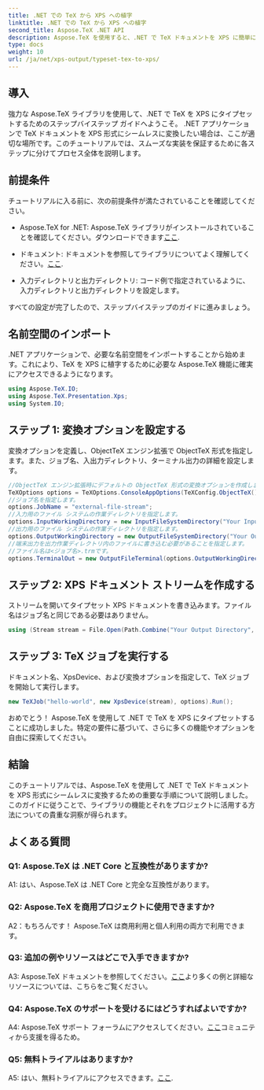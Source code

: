 ```yaml
---
title: .NET での TeX から XPS への植字
linktitle: .NET での TeX から XPS への植字
second_title: Aspose.TeX .NET API
description: Aspose.TeX を使用すると、.NET で TeX ドキュメントを XPS に簡単に変換できます。シームレスな統合エクスペリエンスについては、ステップバイステップのガイドを参照してください。
type: docs
weight: 10
url: /ja/net/xps-output/typeset-tex-to-xps/
---
```

## 導入

強力な Aspose.TeX ライブラリを使用して、.NET で TeX を XPS にタイプセットするためのステップバイステップ ガイドへようこそ。 .NET アプリケーションで TeX ドキュメントを XPS 形式にシームレスに変換したい場合は、ここが適切な場所です。このチュートリアルでは、スムーズな実装を保証するために各ステップに分けてプロセス全体を説明します。

## 前提条件

チュートリアルに入る前に、次の前提条件が満たされていることを確認してください。

-  Aspose.TeX for .NET: Aspose.TeX ライブラリがインストールされていることを確認してください。ダウンロードできます[ここ](https://releases.aspose.com/tex/net/).

- ドキュメント: ドキュメントを参照してライブラリについてよく理解してください。[ここ](https://reference.aspose.com/tex/net/).

- 入力ディレクトリと出力ディレクトリ: コード例で指定されているように、入力ディレクトリと出力ディレクトリを設定します。

すべての設定が完了したので、ステップバイステップのガイドに進みましょう。

## 名前空間のインポート

.NET アプリケーションで、必要な名前空間をインポートすることから始めます。これにより、TeX を XPS に植字するために必要な Aspose.TeX 機能に確実にアクセスできるようになります。

```csharp
using Aspose.TeX.IO;
using Aspose.TeX.Presentation.Xps;
using System.IO;
```

## ステップ 1: 変換オプションを設定する

変換オプションを定義し、ObjectTeX エンジン拡張で ObjectTeX 形式を指定します。また、ジョブ名、入出力ディレクトリ、ターミナル出力の詳細を設定します。

```csharp
//ObjectTeX エンジン拡張時にデフォルトの ObjectTeX 形式の変換オプションを作成します。
TeXOptions options = TeXOptions.ConsoleAppOptions(TeXConfig.ObjectTeX());
//ジョブ名を指定します。
options.JobName = "external-file-stream";
//入力用のファイル システムの作業ディレクトリを指定します。
options.InputWorkingDirectory = new InputFileSystemDirectory("Your Input Directory");
//出力用のファイル システムの作業ディレクトリを指定します。
options.OutputWorkingDirectory = new OutputFileSystemDirectory("Your Output Directory");
//端末出力を出力作業ディレクトリ内のファイルに書き込む必要があることを指定します。
//ファイル名は<ジョブ名>.trmです。
options.TerminalOut = new OutputFileTerminal(options.OutputWorkingDirectory);
```

## ステップ 2: XPS ドキュメント ストリームを作成する

ストリームを開いてタイプセット XPS ドキュメントを書き込みます。ファイル名はジョブ名と同じである必要はありません。

```csharp
using (Stream stream = File.Open(Path.Combine("Your Output Directory", options.JobName + ".xps"), FileMode.Create))
```

## ステップ 3: TeX ジョブを実行する

ドキュメント名、XpsDevice、および変換オプションを指定して、TeX ジョブを開始して実行します。

```csharp
new TeXJob("hello-world", new XpsDevice(stream), options).Run();
```

おめでとう！ Aspose.TeX を使用して .NET で TeX を XPS にタイプセットすることに成功しました。特定の要件に基づいて、さらに多くの機能やオプションを自由に探索してください。

## 結論

このチュートリアルでは、Aspose.TeX を使用して .NET で TeX ドキュメントを XPS 形式にシームレスに変換するための重要な手順について説明しました。このガイドに従うことで、ライブラリの機能とそれをプロジェクトに活用する方法についての貴重な洞察が得られます。

## よくある質問

### Q1: Aspose.TeX は .NET Core と互換性がありますか?

A1: はい、Aspose.TeX は .NET Core と完全な互換性があります。

### Q2: Aspose.TeX を商用プロジェクトに使用できますか?

A2：もちろんです！ Aspose.TeX は商用利用と個人利用の両方で利用できます。

### Q3: 追加の例やリソースはどこで入手できますか?

 A3: Aspose.TeX ドキュメントを参照してください。[ここ](https://reference.aspose.com/tex/net/)より多くの例と詳細なリソースについては、こちらをご覧ください。

### Q4: Aspose.TeX のサポートを受けるにはどうすればよいですか?

 A4: Aspose.TeX サポート フォーラムにアクセスしてください。[ここ](https://forum.aspose.com/c/tex/47)コミュニティから支援を得るため。

### Q5: 無料トライアルはありますか?

 A5: はい、無料トライアルにアクセスできます。[ここ](https://releases.aspose.com/).